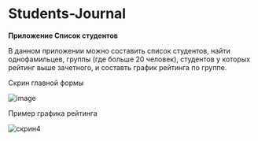 # Students-Journal
**Приложение Список студентов**

В данном приложении можно составить список студентов, найти однофамильцев, группы (где больше 20 человек), студентов у которых рейтинг выше зачетного, и составть график рейтинга по группе.

Скрин главной формы

![image](https://user-images.githubusercontent.com/59168625/177007597-78f551a0-5002-4481-a977-508fa828ce3a.png)

Пример графика рейтинга

![скрин4](https://user-images.githubusercontent.com/59168625/177007608-9129cfcd-4ed1-4624-862e-13bae68cf8d5.jpg)
